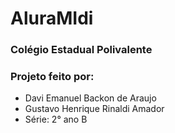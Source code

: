 # AluraMIdi

### Colégio Estadual Polivalente

### Projeto feito por:

* Davi Emanuel Backon de Araujo
* Gustavo Henrique Rinaldi Amador
* Série: 2° ano B
